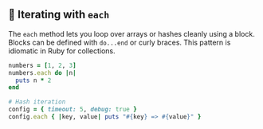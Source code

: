## 🔄 Iterating with `each`
The `each` method lets you loop over arrays or hashes cleanly using a block. Blocks can be defined with `do...end` or curly braces. This pattern is idiomatic in Ruby for collections.

```ruby
numbers = [1, 2, 3]
numbers.each do |n|
  puts n * 2
end

# Hash iteration
config = { timeout: 5, debug: true }
config.each { |key, value| puts "#{key} => #{value}" }
```